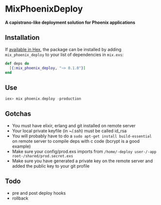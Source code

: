 # MixPhoenixDeploy

**A capistrano-like deployment solution for Phoenix applications**

## Installation

If [available in Hex](https://hex.pm/docs/publish), the package can be installed
by adding `mix_phoenix_deploy` to your list of dependencies in `mix.exs`:

```elixir
def deps do
  [{:mix_phoenix_deploy, "~> 0.1.0"}]
end
```

## Use
```elixir
iex> mix phoenix.deploy -production
```

## Gotchas
* You must have elixir, erlang and git installed on remote server
* Your local private keyfile (in ~/.ssh) must be called id_rsa
* You will probably have to do a `sudo apt-get install build-essential` on remote server to compile deps with c code (bcrypt is a good example)
* Make sure your config/prod.exs imports from `/home/-deploy user-/-app root-/shared/prod.secret.exs`
* Make sure you have generated a private key on the remote server and added the public key to your git profile

## Todo
* pre and post deploy hooks
* rollback
